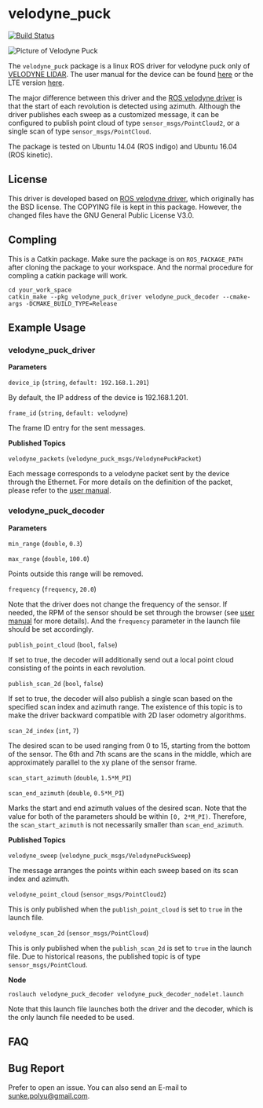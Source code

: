 # velodyne\_puck

[![Build Status](https://travis-ci.org/KumarRobotics/velodyne_puck.svg?branch=scan2d)](https://travis-ci.org/KumarRobotics/velodyne_puck)

![Picture of Velodyne Puck](http://velodynelidar.com/images/products/vlp-16/puck.png)

The `velodyne_puck` package is a linux ROS driver for velodyne puck only of [VELODYNE LIDAR](http://velodynelidar.com/). The user manual for the device can be found [here](http://velodynelidar.com/vlp-16.html) or the LTE version [here](http://velodynelidar.com/vlp-16-lite.html).

The major difference between this driver and the [ROS velodyne driver](http://wiki.ros.org/velodyne_driver) is that the start of each revolution is detected using azimuth. Although the driver publishes each sweep as a customized message, it can be configured to publish point cloud of type `sensor_msgs/PointCloud2`, or a single scan of type `sensor_msgs/PointCloud`.

The package is tested on Ubuntu 14.04 (ROS indigo) and Ubuntu 16.04 (ROS kinetic).

## License
This driver is developed based on [ROS velodyne driver](http://wiki.ros.org/velodyne_driver), which originally has the BSD license. The COPYING file is kept in this package. However, the changed files have the GNU General Public License V3.0.

## Compling
This is a Catkin package. Make sure the package is on `ROS_PACKAGE_PATH` after cloning the package to your workspace. And the normal procedure for compling a catkin package will work.

```
cd your_work_space
catkin_make --pkg velodyne_puck_driver velodyne_puck_decoder --cmake-args -DCMAKE_BUILD_TYPE=Release
```

## Example Usage

### velodyne_puck_driver

**Parameters**

`device_ip` (`string`, `default: 192.168.1.201`)

By default, the IP address of the device is 192.168.1.201.

`frame_id` (`string`, `default: velodyne`)

The frame ID entry for the sent messages.

**Published Topics**

`velodyne_packets` (`velodyne_puck_msgs/VelodynePuckPacket`)

Each message corresponds to a velodyne packet sent by the device through the Ethernet. For more details on the definition of the packet, please refer to the [user manual](http://velodynelidar.com/docs/manuals/63-9243%20Rev%20B%20User%20Manual%20and%20Programming%20Guide,VLP-16.pdf).

### velodyne_puck_decoder

**Parameters**

`min_range` (`double`, `0.3`)

`max_range` (`double`, `100.0`)

Points outside this range will be removed.

`frequency` (`frequency`, `20.0`)

Note that the driver does not change the frequency of the sensor. If needed, the RPM of the sensor should be set through the browser (see [user manual](http://velodynelidar.com/docs/manuals/63-9243%20Rev%20B%20User%20Manual%20and%20Programming%20Guide,VLP-16.pdf) for more details). And the `frequency` parameter in the launch file should be set accordingly.

`publish_point_cloud` (`bool`, `false`)

If set to true, the decoder will additionally send out a local point cloud consisting of the points in each revolution.

`publish_scan_2d` (`bool`, `false`)

If set to true, the decoder will also publish a single scan based on the specified scan index and azimuth range. The existence of this topic is to make the driver backward compatible with 2D laser odometry algorithms.

`scan_2d_index` (`int`, `7`)

The desired scan to be used ranging from 0 to 15, starting from the bottom of the sensor. The 6th and 7th scans are the scans in the middle, which are approximately parallel to the xy plane of the sensor frame.

`scan_start_azimuth` (`double`, `1.5*M_PI`)

`scan_end_azimuth` (`double`, `0.5*M_PI`)

Marks the start and end azimuth values of the desired scan. Note that the value for both of the parameters should be within `[0, 2*M_PI)`. Therefore, the `scan_start_azimuth` is not necessarily smaller than `scan_end_azimuth`.

**Published Topics**

`velodyne_sweep` (`velodyne_puck_msgs/VelodynePuckSweep`)

The message arranges the points within each sweep based on its scan index and azimuth.

`velodyne_point_cloud` (`sensor_msgs/PointCloud2`)

This is only published when the `publish_point_cloud` is set to `true` in the launch file.

`velodyne_scan_2d` (`sensor_msgs/PointCloud`)

This is only published when the `publish_scan_2d` is set to `true` in the launch file. Due to historical reasons, the published topic is of type `sensor_msgs/PointCloud`.

**Node**

```
roslauch velodyne_puck_decoder velodyne_puck_decoder_nodelet.launch
```

Note that this launch file launches both the driver and the decoder, which is the only launch file needed to be used.


## FAQ


## Bug Report

Prefer to open an issue. You can also send an E-mail to sunke.polyu@gmail.com.
